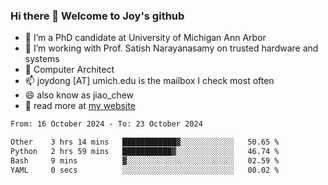 ### Hi there 👋 Welcome to Joy's github

- 🔭 I’m a PhD candidate at University of Michigan Ann Arbor
- 🌱 I’m working with Prof. Satish Narayanasamy on trusted hardware and systems
- 👯 Computer Architect
- 📫 joydong [AT] umich.edu is the mailbox I check most often
- 😄 also know as jiao_chew
- 💬 read more at [my website](https://joydddd.github.io/)
<!--START_SECTION:waka-->

```txt
From: 16 October 2024 - To: 23 October 2024

Other    3 hrs 14 mins   ████████████▓░░░░░░░░░░░░   50.65 %
Python   2 hrs 59 mins   ███████████▓░░░░░░░░░░░░░   46.74 %
Bash     9 mins          ▓░░░░░░░░░░░░░░░░░░░░░░░░   02.59 %
YAML     0 secs          ░░░░░░░░░░░░░░░░░░░░░░░░░   00.02 %
```

<!--END_SECTION:waka-->
